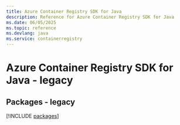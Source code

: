 ```yaml
---
title: Azure Container Registry SDK for Java
description: Reference for Azure Container Registry SDK for Java
ms.date: 06/05/2025
ms.topic: reference
ms.devlang: java
ms.service: containerregistry
---
```

# Azure Container Registry SDK for Java - legacy
## Packages - legacy
[!INCLUDE [packages](container-registry-index.md)]